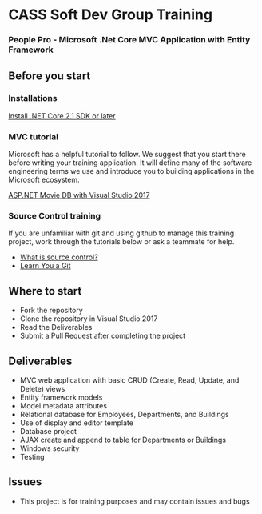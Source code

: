 # CASS Soft Dev Group Training

### People Pro - Microsoft .Net Core MVC Application with Entity Framework

## Before you start

### Installations
[Install .NET Core 2.1 SDK or later](https://www.microsoft.com/net/download) 

### MVC tutorial
Microsoft has a helpful tutorial to follow. We suggest that you start there before writing your training application. It will define many of the software engineering terms we use and introduce you to building applications in the Microsoft ecosystem.

[ASP.NET Movie DB with Visual Studio 2017](https://docs.microsoft.com/en-us/aspnet/core/tutorials/first-mvc-app/?view=aspnetcore-2.1)

### Source Control training
If you are unfamiliar with git and using github to manage this training project, work through the tutorials below or ask a teammate for help.
* [What is source control?](http://slides.com/justinc/deck#/)
* [Learn You a Git](http://slides.com/justinc/learn-you-a-git#/)

## Where to start
  * Fork the repository
  * Clone the repository in Visual Studio 2017
  * Read the Deliverables
  * Submit a Pull Request after completing the project

## Deliverables 
  * MVC web application with basic CRUD (Create, Read, Update, and Delete) views
  * Entity framework models
  * Model metadata attributes
  * Relational database for Employees, Departments, and Buildings
  * Use of display and editor template
  * Database project
  * AJAX create and append to table for Departments or Buildings
  * Windows security
  * Testing

 ## Issues
  * This project is for training purposes and may contain issues and bugs
  
  
